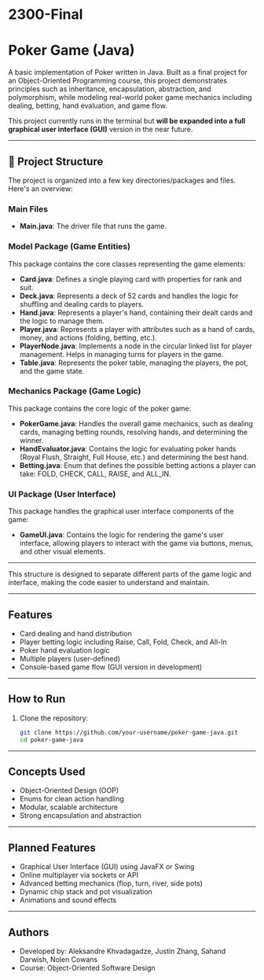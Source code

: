 # 2300-Final

# Poker Game (Java)

A basic implementation of Poker written in Java. Built as a final project for an Object-Oriented Programming course, this project demonstrates principles such as inheritance, encapsulation, abstraction, and polymorphism, while modeling real-world poker game mechanics including dealing, betting, hand evaluation, and game flow.

This project currently runs in the terminal but **will be expanded into a full graphical user interface (GUI)** version in the near future.

---

## 📁 Project Structure

The project is organized into a few key directories/packages and files. Here's an overview:

### Main Files
- **Main.java**: The driver file that runs the game.

### Model Package (Game Entities)
This package contains the core classes representing the game elements:
- **Card.java**: Defines a single playing card with properties for rank and suit.
- **Deck.java**: Represents a deck of 52 cards and handles the logic for shuffling and dealing cards to players.
- **Hand.java**: Represents a player's hand, containing their dealt cards and the logic to manage them.
- **Player.java**: Represents a player with attributes such as a hand of cards, money, and actions (folding, betting, etc.).
- **PlayerNode.java**: Implements a node in the circular linked list for player management. Helps in managing turns for players in the game.
- **Table.java**: Represents the poker table, managing the players, the pot, and the game state.

### Mechanics Package (Game Logic)
This package contains the core logic of the poker game:
- **PokerGame.java**: Handles the overall game mechanics, such as dealing cards, managing betting rounds, resolving hands, and determining the winner.
- **HandEvaluator.java**: Contains the logic for evaluating poker hands (Royal Flush, Straight, Full House, etc.) and determining the best hand.
- **Betting.java**: Enum that defines the possible betting actions a player can take: FOLD, CHECK, CALL, RAISE, and ALL_IN.

### UI Package (User Interface)
This package handles the graphical user interface components of the game:
- **GameUI.java**: Contains the logic for rendering the game's user interface, allowing players to interact with the game via buttons, menus, and other visual elements.

---

This structure is designed to separate different parts of the game logic and interface, making the code easier to understand and maintain.

---

##  Features

-  Card dealing and hand distribution  
-  Player betting logic including Raise, Call, Fold, Check, and All-In  
-  Poker hand evaluation logic  
-  Multiple players (user-defined)  
-  Console-based game flow (GUI version in development)  

---

##  How to Run

1. Clone the repository:
   ```bash
   git clone https://github.com/your-username/poker-game-java.git
   cd poker-game-java
   
---

## Concepts Used 

- Object-Oriented Design (OOP)
- Enums for clean action handling
- Modular, scalable architecture
- Strong encapsulation and abstraction

---

## Planned Features

- Graphical User Interface (GUI) using JavaFX or Swing
- Online multiplayer via sockets or API
- Advanced betting mechanics (flop, turn, river, side pots)
- Dynamic chip stack and pot visualization
- Animations and sound effects

---

## Authors

- Developed by: Aleksandre Khvadagadze, Justin Zhang, Sahand Darwish, Nolen Cowans
- Course: Object-Oriented Software Design  
